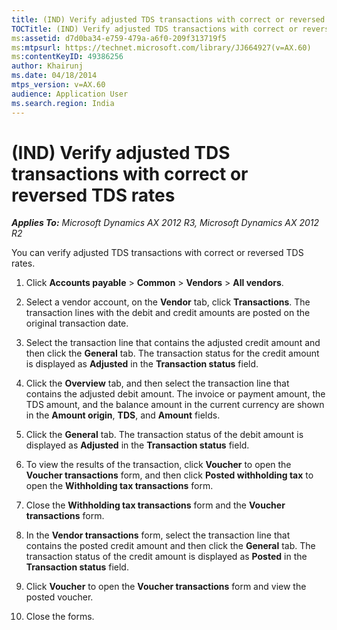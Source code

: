 ```yaml
---
title: (IND) Verify adjusted TDS transactions with correct or reversed TDS rates
TOCTitle: (IND) Verify adjusted TDS transactions with correct or reversed TDS rates
ms:assetid: d7d0ba34-e759-479a-a6f0-209f313719f5
ms:mtpsurl: https://technet.microsoft.com/library/JJ664927(v=AX.60)
ms:contentKeyID: 49386256
author: Khairunj
ms.date: 04/18/2014
mtps_version: v=AX.60
audience: Application User
ms.search.region: India
---
```


# (IND) Verify adjusted TDS transactions with correct or reversed TDS rates 


_**Applies To:** Microsoft Dynamics AX 2012 R3, Microsoft Dynamics AX 2012 R2_

You can verify adjusted TDS transactions with correct or reversed TDS rates.

1.  Click **Accounts payable** \> **Common** \> **Vendors** \> **All vendors**.

2.  Select a vendor account, on the **Vendor** tab, click **Transactions**. The transaction lines with the debit and credit amounts are posted on the original transaction date.

3.  Select the transaction line that contains the adjusted credit amount and then click the **General** tab. The transaction status for the credit amount is displayed as **Adjusted** in the **Transaction status** field.

4.  Click the **Overview** tab, and then select the transaction line that contains the adjusted debit amount. The invoice or payment amount, the TDS amount, and the balance amount in the current currency are shown in the **Amount origin**, **TDS**, and **Amount** fields.

5.  Click the **General** tab. The transaction status of the debit amount is displayed as **Adjusted** in the **Transaction status** field.

6.  To view the results of the transaction, click **Voucher** to open the **Voucher transactions** form, and then click **Posted withholding tax** to open the **Withholding tax transactions** form.

7.  Close the **Withholding tax transactions** form and the **Voucher transactions** form.

8.  In the **Vendor transactions** form, select the transaction line that contains the posted credit amount and then click the **General** tab. The transaction status of the credit amount is displayed as **Posted** in the **Transaction status** field.

9.  Click **Voucher** to open the **Voucher transactions** form and view the posted voucher.

10. Close the forms.

  


